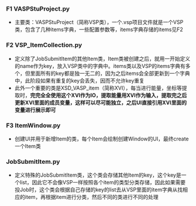 
### F1 VASPStuProject.py
- 主要类：VASPStuProject（简称VSP类），一个.vsp项目文件就是一个VSP类，包含了几种items字典，一些配置参数等，items字典存储的items见F2

### F2 VSP_ItemCollection.py
- 定义除了JobSubmitItem的其他Item类，Item类被创建之后，就用一开始定义的name作为key，放入VSP类中的字典中。items类以及VSP的items字典有多个，但里面所有的key都是独一无二的，因为之后items会全部更新到一个字典中，此阶段如果有重复的key会丢失，因而不允许key重复
- 此外一个重要的类是XSD_VASP_item（简称XVI），每当进行能量，坐标等提取时，**完完全全使用这个XVI作为IO，提取能量用XVI作为输入，提取完之后更新XVI里面的成员变量，这样可以尽可能独立，之后UI直接引用XVI里面的变量进行展示即可**

### F3 ItemWindow.py
- 创建UI并用于新增Item的类，每个Item会绘制创建Window的UI，最终create一个Item类

### JobSubmitItem.py
- 定义特殊的JobSubmitItem类，这个类会存储其他Item的key，这个key是一个list，因此它不会像VSP一样按照各个item的类型分类存储，因此如果需要投Job时，这个类会根据自己存储的key的list去从VSP里面的item字典从找相应的item，再根据item进行分类，然后不同的类进行不同的处理

